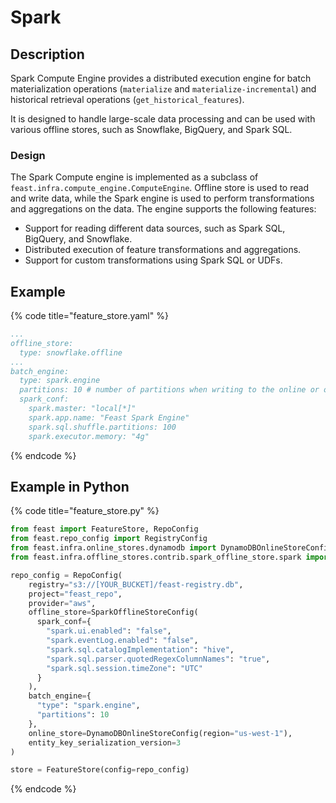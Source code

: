 # Spark

## Description

Spark Compute Engine provides a distributed execution engine for batch materialization operations (`materialize` and `materialize-incremental`) and historical retrieval operations (`get_historical_features`).

It is designed to handle large-scale data processing and can be used with various offline stores, such as Snowflake, BigQuery, and Spark SQL.

### Design
The Spark Compute engine is implemented as a subclass of `feast.infra.compute_engine.ComputeEngine`.
Offline store is used to read and write data, while the Spark engine is used to perform transformations and aggregations on the data.
The engine supports the following features:
- Support for reading different data sources, such as Spark SQL, BigQuery, and Snowflake.
- Distributed execution of feature transformations and aggregations.
- Support for custom transformations using Spark SQL or UDFs.


## Example

{% code title="feature_store.yaml" %}
```yaml
...
offline_store:
  type: snowflake.offline
...
batch_engine:
  type: spark.engine
  partitions: 10 # number of partitions when writing to the online or offline store
  spark_conf:
    spark.master: "local[*]"
    spark.app.name: "Feast Spark Engine"
    spark.sql.shuffle.partitions: 100
    spark.executor.memory: "4g"
```
{% endcode %}

## Example in Python

{% code title="feature_store.py" %}
```python
from feast import FeatureStore, RepoConfig
from feast.repo_config import RegistryConfig
from feast.infra.online_stores.dynamodb import DynamoDBOnlineStoreConfig
from feast.infra.offline_stores.contrib.spark_offline_store.spark import SparkOfflineStoreConfig

repo_config = RepoConfig(
    registry="s3://[YOUR_BUCKET]/feast-registry.db",
    project="feast_repo",
    provider="aws",
    offline_store=SparkOfflineStoreConfig(
      spark_conf={
        "spark.ui.enabled": "false",
        "spark.eventLog.enabled": "false",
        "spark.sql.catalogImplementation": "hive",
        "spark.sql.parser.quotedRegexColumnNames": "true",
        "spark.sql.session.timeZone": "UTC"
      }
    ),
    batch_engine={
      "type": "spark.engine",
      "partitions": 10
    },
    online_store=DynamoDBOnlineStoreConfig(region="us-west-1"),
    entity_key_serialization_version=3
)

store = FeatureStore(config=repo_config)
```
{% endcode %}